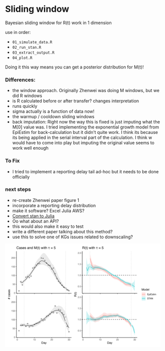 # Sliding window

Bayesian sliding window for R(t) work in 1 dimension

use in order:
* `01_simulate_data.R`
* `02_run_stan.R`
* `03_extract_output.R`
* `04_plot.R`

Doing it this way means you can get a posterior distribution for M(t)!

### Differences:
* the window approach. Originally Zhenwei was doing M windows, but we did R windows
* is R calculated before or after transfer? changes interpretation
* runs quickly
* sigma actually is a function of data now!
* the warmup / cooldown sliding windows
* back imputation: Right now the way this is fixed is just imputing what the M[0] value was. I tried implementing the exponential growth model from EpiEstim for back-calculation but it didn't quite work. I think its because its being applied in the serial interval part of the calculation. I think w would have to come into play but imputing the original value seems to work well enough

### To Fix
* I tried to implement a reporting delay tail ad-hoc but it needs to be done officially

### next steps
* re-create Zhenwei paper figure 1
* incorporate a reporting delay distribution
* make it software? Excel Julia AWS?
* [Convert stan to Julia](https://discourse.julialang.org/t/implementation-of-nuts-translating-stan-model-to-julia-juliaconnector/74143)
* Oo what about an API? 
* this would also make it easy to test
* write a different paper talking about this method?
* use this to solve one of KGs issues related to downscaling?


![Alt text](plot.png)


